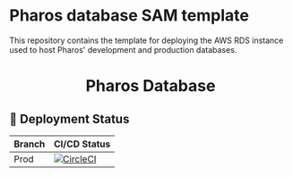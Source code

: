 # Pharos database SAM template

This repository contains the template for deploying the AWS RDS instance used to host Pharos' development and production databases.

<h1 align="center">
  Pharos Database
</h1>

## 🚀 Deployment Status

| Branch  | CI/CD Status                                                                                                                                                                                                                                                                       |
| ------- | ---------------------------------------------------------------------------------------------------------------------------------------------------------------------------------------------------------------------------------------------------------------------------------- |
| Prod    | [![CircleCI](https://dl.circleci.com/status-badge/img/circleci/39PL8myokkHY7obZPJeFEC/Cr5VZbHxzAnKKxeDWwJBR7/tree/prod.svg?style=svg)](https://dl.circleci.com/status-badge/redirect/circleci/39PL8myokkHY7obZPJeFEC/Cr5VZbHxzAnKKxeDWwJBR7/tree/prod) |


